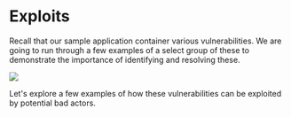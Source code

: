 # Exploits

Recall that our sample application container various vulnerabilities. We are going to run through a few examples of a select group of these to demonstrate the importance of identifying and resolving these.

![](../../../../../.gitbook/assets/snyk_vulns.png)

Let's explore a few examples of how these vulnerabilities can be exploited by potential bad actors.

